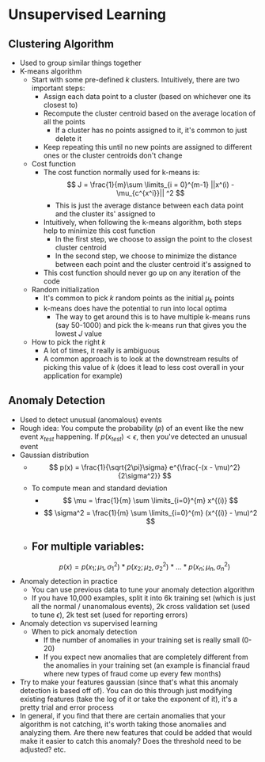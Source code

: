 # Unsupervised Learning

## Clustering Algorithm
- Used to group similar things together
- K-means algorithm
    - Start with some pre-defined $k$ clusters. Intuitively, there are two important steps:
        - Assign each data point to a cluster (based on whichever one its closest to)
        - Recompute the cluster centroid based on the average location of all the points
            - If a cluster has no points assigned to it, it's common to just delete it
        - Keep repeating this until no new points are assigned to different ones or the cluster centroids don't change
    - Cost function
        - The cost function normally used for k-means is:
            $$ 
            J = \frac{1}{m}\sum \limits_{i = 0}^{m-1} ||x^(i) - \mu_{c^{x^i}}|| ^2
            $$
            - This is just the average distance between each data point and the cluster its' assigned to
        - Intuitively, when following the k-means algorithm, both steps help to minimize this cost function 
            - In the first step, we choose to assign the point to the closest cluster centroid
            - In the second step, we choose to minimize the distance between each point and the cluster centroid it's assigned to
        - This cost function should never go up on any iteration of the code
    - Random initialization
        - It's common to pick $k$ random points as the initial $\mu_k$ points
        - k-means does have the potential to run into local optima
            - The way to get around this is to have multiple k-means runs (say 50-1000) and pick the k-means run that gives you the lowest $J$ value
    - How to pick the right $k$
        - A lot of times, it really is ambiguous
        - A common approach is to look at the downstream results of picking this value of $k$ (does it lead to less cost overall in your application for example)

## Anomaly Detection
- Used to detect unusual (anomalous) events
- Rough idea: You compute the probability ($p$) of an event like the new event $x_{test}$ happening. If $p(x_{test}) < \epsilon$, then you've detected an unusual event
- Gaussian distribution
    - $$
        p(x) = \frac{1}{\sqrt{2\pi}\sigma} e^{\frac{-(x - \mu)^2}{2\sigma^2}}
      $$
    - To compute mean and standard deviation
        - $$
            \mu = \frac{1}{m} \sum \limits_{i=0}^{m} x^{(i)}
            $$
        - $$
            \sigma^2 = \frac{1}{m} \sum \limits_{i=0}^{m} (x^{(i)} - \mu)^2
          $$
    - For multiple variables:
        - 
        $$
         p(x) = p(x_1;\mu_1, \sigma_1^2) * p(x_2;\mu_2, \sigma_2^2) * ... * p(x_n;\mu_n, \sigma_n^2)
        $$
- Anomaly detection in practice
    - You can use previous data to tune your anomaly detection algorithm
    - If you have 10,000 examples, split it into 6k training set (which is just all the normal / unanomalous events), 2k cross validation set (used to tune $\epsilon$), 2k test set (used for reporting errors)
- Anomaly detection vs supervised learning
    - When to pick anomaly detection 
        - If the number of anomalies in your training set is really small (0-20)
        - If you expect new anomalies that are completely different from the anomalies in your training set (an example is financial fraud where new types of fraud come up every few months)
- Try to make your features gaussian (since that's what this anomaly detection is based off of). You can do this through just modifying existing features (take the log of it or take the exponent of it), it's a pretty trial and error process
- In general, if you find that there are certain anomalies that your algorithm is not catching, it's worth taking those anomalies and analyzing them. Are there new features that could be added that would make it easier to catch this anomaly? Does the threshold need to be adjusted? etc.